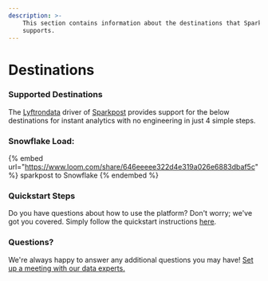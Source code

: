 ```yaml
---
description: >-
    This section contains information about the destinations that Sparkpost
    supports.
---
```


# Destinations

### Supported Destinations

The [Lyftrondata](https://www.lyftrondata.com/) driver of [Sparkpost](https://www.lyftrondata.com/integration/marketing-analytics/sparkpost/) provides support for the below destinations for instant analytics with no engineering in just 4 simple steps.

### Snowflake Load:

{% embed url="https://www.loom.com/share/646eeeee322d4e319a026e6883dbaf5c" %}
sparkpost to Snowflake
{% endembed %}

### Quickstart Steps

Do you have questions about how to use the platform? Don't worry; we've got you covered. Simply follow the quickstart instructions [here](../../../quickstart-steps.md).

### Questions? <a href="#questions" id="questions"></a>

We're always happy to answer any additional questions you may have! [Set up a meeting with our data experts.](https://www.lyftrondata.com/book-a-meeting/)
